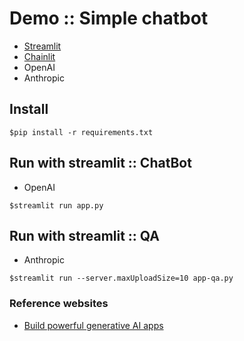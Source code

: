 # Demo :: Simple chatbot
* [Streamlit](https://docs.streamlit.io/)
* [Chainlit](https://github.com/Chainlit/chainlit)
* OpenAI
* Anthropic

## Install
```
$pip install -r requirements.txt
```

## Run with streamlit :: ChatBot
* OpenAI
```
$streamlit run app.py
```

## Run with streamlit :: QA
* Anthropic
```
$streamlit run --server.maxUploadSize=10 app-qa.py
```


### Reference websites
* [Build powerful generative AI apps](https://streamlit.io/generative-ai)
